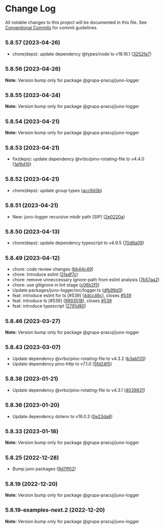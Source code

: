 # Change Log

All notable changes to this project will be documented in this file.
See [Conventional Commits](https://conventionalcommits.org) for commit guidelines.

## <small>5.8.57 (2023-04-26)</small>

- chore(deps): update dependency @types/node to v18.16.1 ([3252fa7](https://github.com/GrupaPracuj/junoJs/commit/3252fa7))

## <small>5.8.56 (2023-04-26)</small>

**Note:** Version bump only for package @grupa-pracuj/juno-logger

## <small>5.8.55 (2023-04-24)</small>

**Note:** Version bump only for package @grupa-pracuj/juno-logger

## <small>5.8.54 (2023-04-21)</small>

**Note:** Version bump only for package @grupa-pracuj/juno-logger

## <small>5.8.53 (2023-04-21)</small>

- fix(deps): update dependency @vrbo/pino-rotating-file to v4.4.0 ([1af6d10](https://github.com/GrupaPracuj/junoJs/commit/1af6d10))

## <small>5.8.52 (2023-04-21)</small>

- chore(deps): update group types ([acc9d3b](https://github.com/GrupaPracuj/junoJs/commit/acc9d3b))

## <small>5.8.51 (2023-04-21)</small>

- New: juno-logger recursive mkdir path [SIP] ([2e0220a](https://github.com/GrupaPracuj/junoJs/commit/2e0220a))

## <small>5.8.50 (2023-04-13)</small>

- chore(deps): update dependency typescript to v4.9.5 ([70d9a09](https://github.com/GrupaPracuj/junoJs/commit/70d9a09))

## <small>5.8.49 (2023-04-12)</small>

- chore: code review changes ([bb44c49](https://github.com/GrupaPracuj/junoJs/commit/bb44c49))
- chore: Introduce eslint ([2fadf7c](https://github.com/GrupaPracuj/junoJs/commit/2fadf7c))
- chore: remove unneccessary ignore-path from eslint analysis ([7b57aa2](https://github.com/GrupaPracuj/junoJs/commit/7b57aa2))
- chore: use gitignore in lint stage ([c06b2f5](https://github.com/GrupaPracuj/junoJs/commit/c06b2f5))
- Update packages/juno-logger/src/logger.ts ([dfb99d3](https://github.com/GrupaPracuj/junoJs/commit/dfb99d3))
- feat: introduce eslint for ts [#539] ([4dcc46c](https://github.com/GrupaPracuj/junoJs/commit/4dcc46c)), closes [#539](https://github.com/GrupaPracuj/junoJs/issues/539)
- feat: introduce ts [#539] ([9993518](https://github.com/GrupaPracuj/junoJs/commit/9993518)), closes [#539](https://github.com/GrupaPracuj/junoJs/issues/539)
- feat: introduce typescript ([2791d90](https://github.com/GrupaPracuj/junoJs/commit/2791d90))

## <small>5.8.46 (2023-03-27)</small>

**Note:** Version bump only for package @grupa-pracuj/juno-logger

## <small>5.8.43 (2023-03-07)</small>

- Update dependency @vrbo/pino-rotating-file to v4.3.2 ([b3abf20](https://github.com/GrupaPracuj/junoJs/commit/b3abf20))
- Update dependency pino-http to v7.1.0 ([5fd24f5](https://github.com/GrupaPracuj/junoJs/commit/5fd24f5))

## <small>5.8.38 (2023-01-21)</small>

- Update dependency @vrbo/pino-rotating-file to v4.3.1 ([4039831](https://github.com/GrupaPracuj/junoJs/commit/4039831))

## <small>5.8.36 (2023-01-20)</small>

- Update dependency dotenv to v16.0.3 ([0e23da8](https://github.com/GrupaPracuj/junoJs/commit/0e23da8))

## <small>5.8.33 (2023-01-18)</small>

**Note:** Version bump only for package @grupa-pracuj/juno-logger

## <small>5.8.25 (2022-12-28)</small>

- Bump juno packages ([9d7ff02](https://github.com/GrupaPracuj/junoJs/commit/9d7ff02))

## <small>5.8.19 (2022-12-20)</small>

**Note:** Version bump only for package @grupa-pracuj/juno-logger

## <small>5.8.19-examples-next.2 (2022-12-20)</small>

**Note:** Version bump only for package @grupa-pracuj/juno-logger
